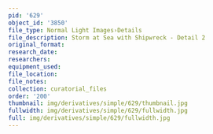 ```yaml
---
pid: '629'
object_id: '3850'
file_type: Normal Light Images›Details
file_description: Storm at Sea with Shipwreck - Detail 2
original_format:
research_date:
researchers:
equipment_used:
file_location:
file_notes:
collection: curatorial_files
order: '200'
thumbnail: img/derivatives/simple/629/thumbnail.jpg
fullwidth: img/derivatives/simple/629/fullwidth.jpg
full: img/derivatives/simple/629/fullwidth.jpg
---
```

